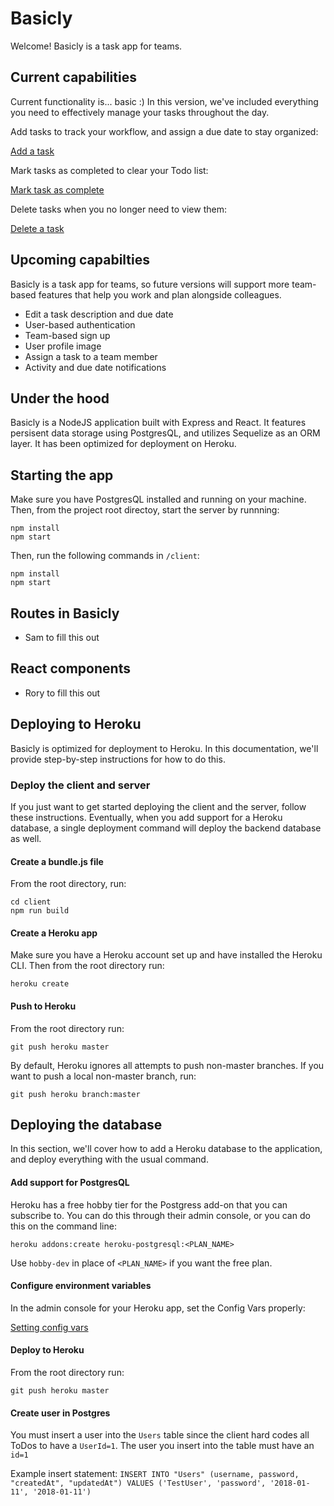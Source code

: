 # Basicly

Welcome! Basicly is a task app for teams. 

## Current capabilities

Current functionality is... basic :) In this version, we've included everything you need to effectively manage your tasks throughout the day.

Add tasks to track your workflow, and assign a due date to stay organized:

[Add a task](https://cl.ly/0e0F1z2b242l)

Mark tasks as completed to clear your Todo list:

[Mark task as complete](https://cl.ly/2H2i2S2l2h2q)

Delete tasks when you no longer need to view them:

[Delete a task](https://cl.ly/210m1y1n2R3k)

## Upcoming capabilties

Basicly is a task app for teams, so future versions will support more team-based features that help you work and plan alongside colleagues.

- Edit a task description and due date
- User-based authentication
- Team-based sign up
- User profile image
- Assign a task to a team member
- Activity and due date notifications

## Under the hood

Basicly is a NodeJS application built with Express and React. It features persisent data storage using PostgresQL, and utilizes Sequelize as an ORM layer. It has been optimized for deployment on Heroku.

## Starting the app

Make sure you have PostgresQL installed and running on your machine. Then, from the project root directoy, start the server by runnning:

```
npm install
npm start
```

Then, run the following commands in `/client`:

```
npm install
npm start
```

## Routes in Basicly

- Sam to fill this out

## React components

- Rory to fill this out

## Deploying to Heroku

Basicly is optimized for deployment to Heroku. In this documentation, we'll provide step-by-step instructions for how to do this.

### Deploy the client and server

If you just want to get started deploying the client and the server, follow these instructions. Eventually, when you add support for a Heroku database, a single deployment command will deploy the backend database as well.

#### Create a bundle.js file
From the root directory, run:

```
cd client
npm run build 
```

#### Create a Heroku app

Make sure you have a Heroku account set up and have installed the Heroku CLI. Then from the root directory run:

```
heroku create
```

#### Push to Heroku

From the root directory run:

```
git push heroku master
```

By default, Heroku ignores all attempts to push non-master branches. If you want to push a local non-master branch, run:

```
git push heroku branch:master
```

## Deploying the database

In this section, we'll cover how to add a Heroku database to the application, and deploy everything with the usual command.

#### Add support for PostgresQL

Heroku has a free hobby tier for the Postgress add-on that you can subscribe to. You can do this through their admin console, or you can do this on the command line:

```
heroku addons:create heroku-postgresql:<PLAN_NAME>
```

Use `hobby-dev` in place of `<PLAN_NAME>` if you want the free plan.

#### Configure environment variables

In the admin console for your Heroku app, set the Config Vars properly:

[Setting config vars](https://cl.ly/333d35032310)

#### Deploy to Heroku

From the root directory run:

```
git push heroku master
```

#### Create user in Postgres

You must insert a user into the `Users` table since the client hard codes all ToDos to have a `UserId=1`. The user you insert into the table must have an `id=1`

Example insert statement: `INSERT INTO "Users" (username, password, "createdAt", "updatedAt") VALUES ('TestUser', 'password', '2018-01-11', '2018-01-11')`